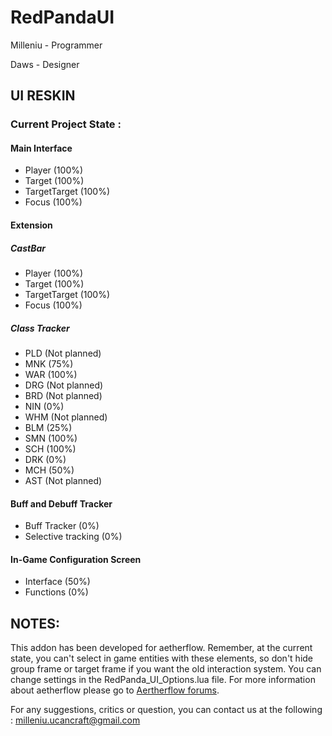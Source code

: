 RedPandaUI
==========

Milleniu - Programmer

Daws - Designer

UI RESKIN
-------------

### Current Project State :

#### Main Interface
* Player (100%)
* Target (100%)
* TargetTarget (100%)
* Focus (100%)

#### Extension
##### CastBar
* Player (100%)
* Target (100%)
* TargetTarget (100%)
* Focus (100%)

##### Class Tracker
* PLD (Not planned)
* MNK (75%)
* WAR (100%)
* DRG (Not planned)
* BRD (Not planned)
* NIN (0%)
* WHM (Not planned)
* BLM (25%)
* SMN (100%)
* SCH (100%)
* DRK (0%)
* MCH (50%)
* AST (Not planned)

#### Buff and Debuff Tracker
* Buff Tracker (0%)
* Selective tracking (0%)

#### In-Game Configuration Screen
* Interface (50%)
* Functions (0%)

NOTES:
---------

This addon has been developed for aetherflow.
Remember, at the current state, you can't select in game entities with these elements, so don't hide group frame or target frame if you want the old interaction system.
You can change settings in the RedPanda_UI_Options.lua file.
For more information about aetherflow please go to [Aertherflow forums](https://forum.aetherflow.com/).

For any suggestions, critics or question, you can contact us at the following : milleniu.ucancraft@gmail.com
